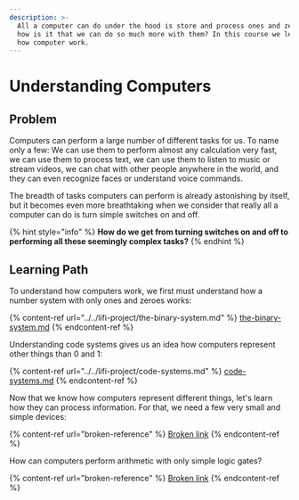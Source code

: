 ```yaml
---
description: >-
  All a computer can do under the hood is store and process ones and zeroes. So
  how is it that we can do so much more with them? In this course we learn about
  how computer work.
---
```


# Understanding Computers

## Problem

Computers can perform a large number of different tasks for us. To name only a few: We can use them to perform almost any calculation very fast, we can use them to process text, we can use them to listen to music or stream videos, we can chat with other people anywhere in the world, and they can even recognize faces or understand voice commands.

The breadth of tasks computers can perform is already astonishing by itself, but it becomes even more breathtaking when we consider that really all a computer can do is turn simple switches on and off.&#x20;

{% hint style="info" %}
**How do we get from turning switches on and off to performing all these seemingly complex tasks?**
{% endhint %}

## Learning Path

To understand how computers work, we first must understand how a number system with only ones and zeroes works:

{% content-ref url="../../lifi-project/the-binary-system.md" %}
[the-binary-system.md](../../lifi-project/the-binary-system.md)
{% endcontent-ref %}

Understanding code systems gives us an idea how computers represent other things than 0 and 1:

{% content-ref url="../../lifi-project/code-systems.md" %}
[code-systems.md](../../lifi-project/code-systems.md)
{% endcontent-ref %}

Now that we know how computers represent different things, let's learn how they can process information. For that, we need a few very small and simple devices:

{% content-ref url="broken-reference" %}
[Broken link](broken-reference)
{% endcontent-ref %}

How can computers perform arithmetic with only simple logic gates?

{% content-ref url="broken-reference" %}
[Broken link](broken-reference)
{% endcontent-ref %}
